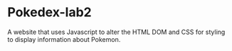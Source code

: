 # Pokedex-lab2
A website that uses Javascript to alter the HTML DOM and CSS for styling to display information about Pokemon.
